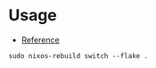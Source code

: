 # Usage

- [Reference](https://codeberg.org/davidak/nixos-config#usage)

```
sudo nixos-rebuild switch --flake .
```
